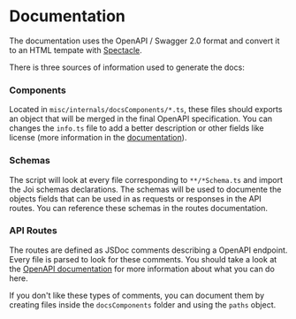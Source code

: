 # Documentation

The documentation uses the OpenAPI / Swagger 2.0 format and convert it to an HTML tempate with [Spectacle](https://www.npmjs.com/package/spectacle-docs).

There is three sources of information used to generate the docs:

### Components

Located in `misc/internals/docsComponents/*.ts`, these files should exports an object that will be merged in the final OpenAPI specification. You can changes the `info.ts` file to add a better description or other fields like license (more information in the [documentation](https://github.com/OAI/OpenAPI-Specification/blob/master/versions/2.0.md#infoObject)).

### Schemas

The script will look at every file corresponding to `**/*Schema.ts` and import the Joi schemas declarations. The schemas will be used to documente the objects fields that can be used in as requests or responses in the API routes. You can reference these schemas in the routes documentation.

### API Routes

The routes are defined as JSDoc comments describing a OpenAPI endpoint. Every file is parsed to look for these comments. You should take a look at the [OpenAPI documentation](tps://swagger.io/docs/specification/2-0/basic-structure/) for more information about what you can do here.

If you don't like these types of comments, you can document them by creating files inside the `docsComponents` folder and using the `paths` object.